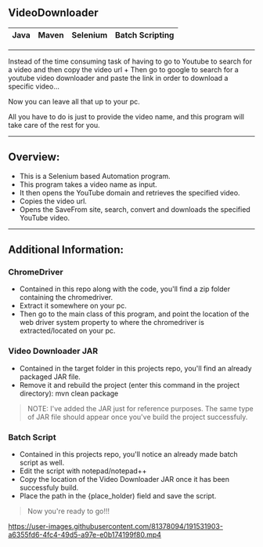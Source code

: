 ## VideoDownloader
|Java|Maven|Selenium|Batch Scripting|
|---|---|---|---|
---
Instead of the time consuming task of having to go to Youtube to search for a video and then copy the video url + Then go to google to search for a youtube video downloader and paste the link in order to download a specific video...

Now you can leave all that up to your pc.

All you have to do is just to provide the video name, and this program will take care of the rest for you.

---

## Overview:

- This is a Selenium based Automation program.
- This program takes a video name as input.
- It then opens the YouTube domain and retrieves the specified video.
- Copies the video url.
- Opens the SaveFrom site, search, convert and downloads the specified YouTube video.

---

## Additional Information:

### ChromeDriver

- Contained in this repo along with the code, you'll find a zip folder containing the chromedriver.
- Extract it somewhere on your pc.
- Then go to the main class of this program, and point the location of the web driver system property to where the chromedriver is extracted/located on your pc.

### Video Downloader JAR

- Contained in the target folder in this projects repo, you'll find an already packaged JAR file.
- Remove it and rebuild the project (enter this command in the project directory): mvn clean package 
> NOTE: I've added the JAR just for reference purposes.
> The same type of JAR file should appear once you've build the project successfuly.

### Batch Script

- Contained in this projects repo, you'll notice an already made batch script as well.
- Edit the script with notepad/notepad++
- Copy the location of the Video Downloader JAR once it has been successfuly build.
- Place the path in the {place_holder) field and save the script.

> Now you're ready to go!!!



https://user-images.githubusercontent.com/81378094/191531903-a6355fd6-4fc4-49d5-a97e-e0b174199f80.mp4



